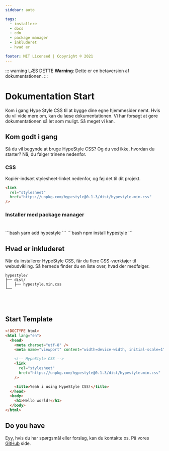 ```yaml
---
sidebar: auto

tags:
  - installere
  - docs
  - cdn
  - package manager
  - inkluderet
  - hvad er

footer: MIT Licensed | Copyright © 2021
---
```


::: warning LÆS DETTE
**Warning**: Dette er en betaversion af dokumentationen.
:::

# Dokumentation Start

Kom i gang Hype Style CSS til at bygge dine egne hjemmesider nemt. Hvis du vil vide mere om, kan du læse dokumentationen. Vi har forsøgt at gøre dokumentationen så let som muligt. Så meget vi kan.

## Kom godt i gang

Så du vil begynde at bruge HypeStyle CSS? Og du ved ikke, hvordan du starter? Nå, du følger trinene nedenfor.

### CSS

Kopiér-indsæt stylesheet-linket nedenfor, og føj det til dit projekt.

```html
<link
  rel="stylesheet"
  href="https://unpkg.com/hypestyle@0.1.3/dist/hypestyle.min.css"
/>
```

### Installer med package manager

#

<code-group>
<code-block title="YARN">
```bash
yarn add hypestyle
```
</code-block>

<code-block title="NPM" active>
```bash
npm install hypestyle
```
</code-block>
</code-group>

<br>

## Hvad er inkluderet

Når du installerer HypeStyle CSS, får du flere CSS-værktøjer til webudvikling. Så hernede finder du en liste over, hvad der medfølger.

```text
hypestyle/
├── dist/
│   ├── hypestyle.min.css
└──
```

<br>

<br>

## Start Template

```html
<!DOCTYPE html>
<html lang="en">
  <head>
    <meta charset="utf-8" />
    <meta name="viewport" content="width=device-width, initial-scale=1" />

    <!-- HypeStyle CSS -->
    <link
      rel="stylesheet"
      href="https://unpkg.com/hypestyle@0.1.3/dist/hypestyle.min.css"
    />

    <title>Yeah i using HypeStyle CSS!</title>
  </head>
  <body>
    <h1>Hello world!</h1>
  </body>
</html>
```

## Do you have

Eyy, hvis du har spørgsmål eller forslag, kan du kontakte os. På vores [GitHub]("/github") side.
